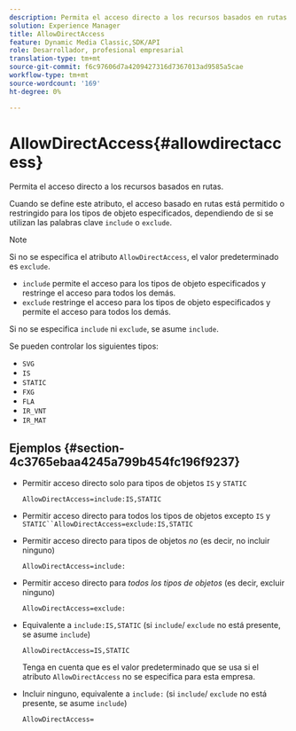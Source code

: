 ```yaml
---
description: Permita el acceso directo a los recursos basados en rutas.
solution: Experience Manager
title: AllowDirectAccess
feature: Dynamic Media Classic,SDK/API
role: Desarrollador, profesional empresarial
translation-type: tm+mt
source-git-commit: f6c97606d7a4209427316d7367013ad9585a5cae
workflow-type: tm+mt
source-wordcount: '169'
ht-degree: 0%

---
```



# AllowDirectAccess{#allowdirectaccess}

Permita el acceso directo a los recursos basados en rutas.

Cuando se define este atributo, el acceso basado en rutas está permitido o restringido para los tipos de objeto especificados, dependiendo de si se utilizan las palabras clave `include` o `exclude`.

>[!NOTE]
>
>Si no se especifica el atributo `AllowDirectAccess`, el valor predeterminado es `exclude`.

* `include` permite el acceso para los tipos de objeto especificados y restringe el acceso para todos los demás.
* `exclude` restringe el acceso para los tipos de objeto especificados y permite el acceso para todos los demás.

Si no se especifica `include` ni `exclude`, se asume `include`.

Se pueden controlar los siguientes tipos:

* `SVG`
* `IS`
* `STATIC`
* `FXG`
* `FLA`
* `IR_VNT`
* `IR_MAT`

## Ejemplos {#section-4c3765ebaa4245a799b454fc196f9237}

* Permitir acceso directo solo para tipos de objetos `IS` y `STATIC`

   `AllowDirectAccess=include:IS,STATIC`

* Permitir acceso directo para todos los tipos de objetos excepto `IS` y `STATIC``AllowDirectAccess=exclude:IS,STATIC`

* Permitir acceso directo para tipos de objetos *no* (es decir, no incluir ninguno)

   `AllowDirectAccess=include:`

* Permitir acceso directo para *todos los tipos de objetos* (es decir, excluir ninguno)

   `AllowDirectAccess=exclude:`

* Equivalente a `include:IS,STATIC` (si `include`/ `exclude` no está presente, se asume `include`)

   `AllowDirectAccess=IS,STATIC`

   Tenga en cuenta que es el valor predeterminado que se usa si el atributo `AllowDirectAccess` no se especifica para esta empresa.

* Incluir ninguno, equivalente a `include:` (si `include`/ `exclude` no está presente, se asume `include`)

   `AllowDirectAccess=`


